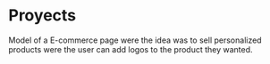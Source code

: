 # Proyects
Model of a E-commerce page were the idea was to sell personalized products were the user can add logos to the product they wanted.
